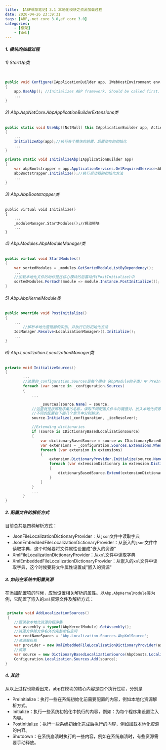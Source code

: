 ```yaml
---
title: 【ABP框架笔记】3.1 本地化模块之资源加载过程
date: 2020-04-26 23:39:31
tags: [ABP,.net core 3.0,ef core 3.0]
categories: 
	- [框架]
	- [Web]
---
```





##### 1. 模块的加载过程

###### 1)  StartUp类

```C#
	
public void Configure(IApplicationBuilder app, IWebHostEnvironment env, ILoggerFactory loggerFactory)
{
    app.UseAbp(); //Initializes ABP framework. Should be called first.
    ...
}

```

###### 2) Abp.AspNetCore.AbpApplicationBuilderExtensions类

```C#
public static void UseAbp([NotNull] this IApplicationBuilder app, Action<AbpApplicationBuilderOptions> optionsAction)
{
    ...
    InitializeAbp(app);//执行各个模块的前置、后置动作的初始化
    ...
}

private static void InitializeAbp(IApplicationBuilder app)
{
    var abpBootstrapper = app.ApplicationServices.GetRequiredService<AbpBootstrapper>();
    abpBootstrapper.Initialize();//执行启动器的初始化方法
    ...
}
```

###### 3)  Abp.AbpBootstrapper类

```
public virtual void Initialize()
{
	...
    _moduleManager.StartModules();//启动模块
    ...
}
```

###### 4) Abp.Modules.AbpModuleManager类

```c#
public virtual void StartModules()
{
    var sortedModules = _modules.GetSortedModuleListByDependency();
    ...
    //加载本地化文件的动作是在核心模块的后置动作(PostInitialize)中
    sortedModules.ForEach(module => module.Instance.PostInitialize());
}
```

###### 5) Abp.AbpKernelModule类

```c#
public override void PostInitialize()
{
    ...
        //解析本地化管理器的实例，并执行它的初始化方法
    IocManager.Resolve<LocalizationManager>().Initialize();
    ...
}
```

###### 6) Abp.Localization.LocalizationManager类

```c#
private void InitializeSources()
{
        ...
        //这里的_configuration.Sources是每个模块（AbpModule的子类）中 PreInitialize（）方法中设定的
        foreach (var source in _configuration.Sources)
        {
            ...

                _sources[source.Name] = source;
            //这里就是按照程序集的名称，读取不同配置文件中的键值对，放入本地化资源中。
            //不同的配置在下面几个章节中分别解读。
            source.Initialize(_configuration, _iocResolver);

            //Extending dictionaries
            if (source is IDictionaryBasedLocalizationSource)
            {
                var dictionaryBasedSource = source as IDictionaryBasedLocalizationSource;
                var extensions = _configuration.Sources.Extensions.Where(e => e.SourceName == source.Name).ToList();
                foreach (var extension in extensions)
                {
                    extension.DictionaryProvider.Initialize(source.Name);
                    foreach (var extensionDictionary in extension.DictionaryProvider.Dictionaries.Values)
                    {
                        dictionaryBasedSource.Extend(extensionDictionary);
                    }
                }
            }
            ...
        }
}
```

##### 2. 配置文件的解析方式

目前总共是四种解析方式：

- JsonFileLocalizationDictionaryProvider：从`json`文件中读取字典
- JsonEmbeddedFileLocalizationDictionaryProvider：从嵌入的`json`文件中读取字典，这个时候要将文件属性设置成"嵌入的资源"
- XmlFileLocalizationDictionaryProvider：从`xml`文件中读取字典
- XmlEmbeddedFileLocalizationDictionaryProvider：从嵌入的`xml`文件中读取字典，这个时候要将文件属性设置成"嵌入的资源"



##### 3. 如何在系统中配置资源

在添加配置项的时候，应当设置相关解析的属性。以`Abp.AbpKernelModule`类为例，它配置了嵌入的`xml`资源文件及解析方式：

```c#
 
 private void AddLocalizationSources()
 {
 	//要读取本地化资源的程序集
    var assembly = typeof(AbpKernelModule).GetAssembly();
    //资源文件除文件名外的完整命名空间
    var rootNameSpaces = "Abp.Localization.Sources.AbpXmlSource";
    //资源解析器
    var provider = new XmlEmbeddedFileLocalizationDictionaryProvider(assembly, rootNameSpaces);
    //资源
    var source = new DictionaryBasedLocalizationSource(AbpConsts.LocalizationSourceName, provider);
    Configuration.Localization.Sources.Add(source);
}
```



##### 4. 其他

从以上过程也能看出来，abp在模块的核心内容是四个执行过程，分别是

- PreInitialize：执行一些在系统初始化前需要配置的内容，例如本地化资源解析方式。
- Initialize：执行一些系统初始化中执行的内容，例如：为每个程序集设置注入内容。
- PostInitialize：执行一些系统初始化完成后执行的内容，例如加载本地化资源的内容。
- Shutdown：在系统崩溃时执行的一些内容，例如在系统崩溃时，有些资源需要手动释放。